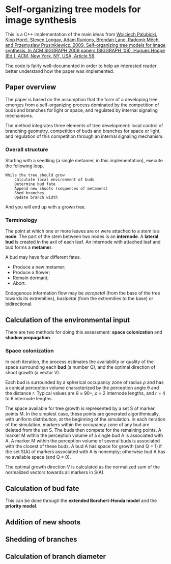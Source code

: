 # Self-organizing tree models for image synthesis

This is a C++ implementation of the main ideas from [Wojciech Palubicki, Kipp
Horel, Steven Longay, Adam Runions, Brendan Lane, Radomír Měch, and Przemyslaw
Prusinkiewicz. 2009. Self-organizing tree models for image synthesis. In ACM
SIGGRAPH 2009 papers (SIGGRAPH '09), Hugues Hoppe (Ed.). ACM, New York, NY,
USA, Article 58](https://doi.org/10.1145/1576246.1531364).

The code is fairly well-documented in order to help an interested reader better understand how the paper was implemented.

## Paper overview

The paper is based on the assumption that the form of a developing tree emerges
from a self-organizing process dominated by the competition of buds and
branches for light or space, and regulated by internal signaling mechanisms.

The method integrates three elements of tree development: local control of
branching geometry, competition of buds and branches for space or light, and
regulation of this competition through an internal signaling mechanism.

### Overall structure

Starting with a seedling (a single metamer, in this implementation), execute the following loop.

    While the tree should grow
        Calculate local environment of buds
        Determine bud fate
        Append new shoots (sequences of metamers)
        Shed branches
        Update branch width

And you will end up with a grown tree.

### Terminology

The point at which one or more leaves are or were attached to a stem is a **node**.
The part of the stem between two nodes is an **internode**.
A **lateral bud** is created in the axil of each leaf.
An internode with attached leaf and bud forms a **metamer**.

A bud may have four different fates.

+ Produce a new metamer;
+ Produce a flower;
+ Remain dormant;
+ Abort.

Endogenous information flow may be _acropetal_ (from the base of the tree
towards its extremities), _basipetal_ (from the extremities to the base) or
bidirectional.

## Calculation of the environmental input

There are two methods for doing this assessment: **space colonization** and
**shadow propagation**.

### Space colonization

In each iteration, the process estimates the availability or quality of the
space surrounding each **bud** (a number Q), and the optimal direction of shoot
growth (a vector V).

Each bud is surrounded by a spherical occupancy zone of radius _ρ_ and has a
conical perception volume characterized by the perception angle θ and the
distance _r_. Typical values are θ ≈ 90◦, _ρ_ = 2 internode lengths, and _r_ =
4 to 6 internode lengths.

The space available for tree growth is represented by a set S of marker points
M. In the simplest case, these points are generated algorithmically, with
uniform distribution, at the beginning of the simulation. In each iteration of
the simulation, markers within the occupancy zone of any bud are deleted from
the set S. The buds then compete for the remaining points. A marker M within
the perception volume of a single bud A is associated with A. A marker M within
the perception volume of several buds is associated with the closest of these
buds. A bud A has space for growth (and Q = 1) if the set S(A) of markers
associated with A is nonempty; otherwise bud A has no available space (and Q =
0).

The optimal growth direction V is calculated as the normalized sum of the
normalized vectors towards all markers in S(A).

## Calculation of bud fate

This can be done through the **extended Borchert-Honda model** and the
**priority model**.

## Addition of new shoots

## Shedding of branches

## Calculation of branch diameter

